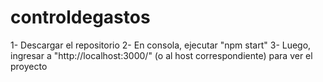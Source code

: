 ﻿# controldegastos

1- Descargar el repositorio
2- En consola, ejecutar "npm start"
3- Luego, ingresar a "http://localhost:3000/" (o al host correspondiente) para ver el proyecto
